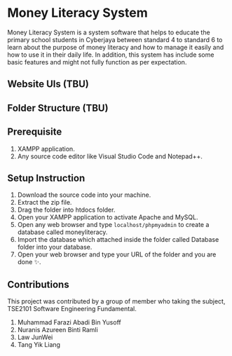 # Money Literacy System

Money Literacy System is a system software that helps to educate the primary school students in Cyberjaya between standard 4 to standard 6 to learn about the purpose of money literacy and how to manage it easily and how to use it in their daily life. In addition, this system has include some basic features and might not fully function as per expectation.

## Website UIs (TBU)

## Folder Structure (TBU)

## Prerequisite

1. XAMPP application.
2. Any source code editor like Visual Studio Code and Notepad++.


## Setup Instruction

1. Download the source code into your machine.
2. Extract the zip file.
3. Drag the folder into htdocs folder.
4. Open your XAMPP application to activate Apache and MySQL.
5. Open any web browser and type `localhost/phpmyadmin` to create a database called moneyliteracy.
6. Import the database which attached inside the folder called Database folder into your database.
7. Open your web browser and type your URL of the folder and you are done ✨.


## Contributions

This project was contributed by a group of member who taking the subject, TSE2101 Software Engineering Fundamental.
1. Muhammad Farazi Abadi Bin Yusoff
2. Nuranis Azureen Binti Ramli
3. Law JunWei
4. Tang Yik Liang
